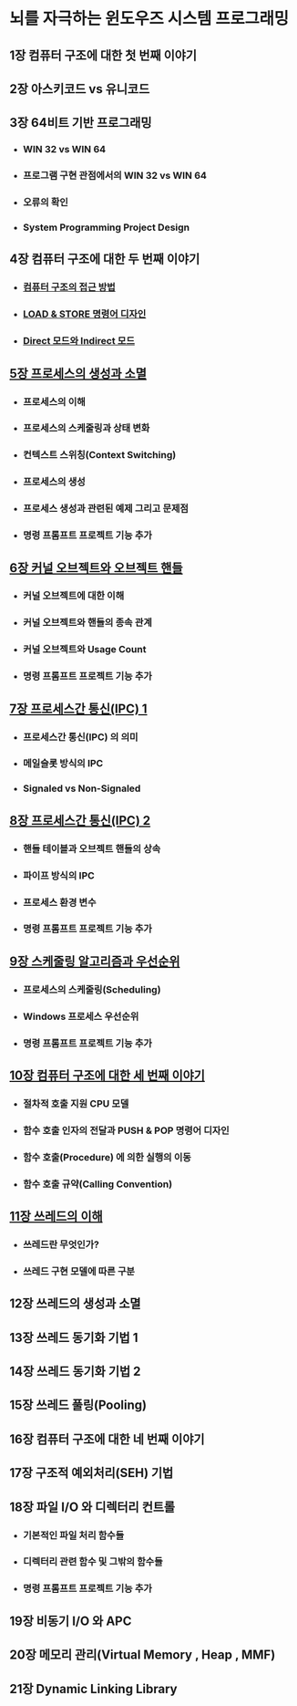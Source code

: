 # 뇌를 자극하는 윈도우즈 시스템 프로그래밍 

## 1장 컴퓨터 구조에 대한 첫 번째 이야기

## 2장 아스키코드 vs 유니코드

## 3장 64비트 기반 프로그래밍
- ### WIN 32 vs WIN 64
- ### 프로그램 구현 관점에서의 WIN 32 vs WIN 64
- ### 오류의 확인
- ### System Programming Project Design

## 4장 컴퓨터 구조에 대한 두 번째 이야기
- ### [컴퓨터 구조의 접근 방법](./chapter04/4-1/컴퓨터구조접근방법.md)
- ### [LOAD & STORE 명령어 디자인](./chapter04/4-2/load_store.md)
- ### [Direct 모드와 Indirect 모드](./chapter04/4-3/direct_indirect.md)

## [5장 프로세스의 생성과 소멸](./chapter05/5-1/프로세스의이해.md)
- ### 프로세스의 이해
- ### 프로세스의 스케줄링과 상태 변화
- ### 컨텍스트 스위칭(Context Switching)
- ### 프로세스의 생성
- ### 프로세스 생성과 관련된 예제 그리고 문제점
- ### 명령 프롬프트 프로젝트 기능 추가

## [6장 커널 오브젝트와 오브젝트 핸들](./chapter06/6-1/커널오브젝트.md)
- ### 커널 오브젝트에 대한 이해
- ### 커널 오브젝트와 핸들의 종속 관계
- ### 커널 오브젝트와 Usage Count
- ### 명령 프롬프트 프로젝트 기능 추가

## [7장 프로세스간 통신(IPC) 1](./chapter07/프로세스간통신.md)
- ### 프로세스간 통신(IPC) 의 의미
- ### 메일슬롯 방식의 IPC
- ### Signaled vs Non-Signaled


## [8장 프로세스간 통신(IPC) 2](./chapter08/프로세스통신2.md)
- ### 핸들 테이블과 오브젝트 핸들의 상속
- ### 파이프 방식의 IPC
- ### 프로세스 환경 변수
- ### 명령 프롬프트 프로젝트 기능 추가

## [9장 스케줄링 알고리즘과 우선순위](./chapter09/스케줄링.md)
- ### 프로세스의 스케줄링(Scheduling)
- ### Windows 프로세스 우선순위
- ### 명령 프롬프트 프로젝트 기능 추가

## [10장 컴퓨터 구조에 대한 세 번째 이야기](./chapter10/10.md)
- ### 절차적 호출 지원  CPU 모델
- ### 함수 호출 인자의 전달과 PUSH & POP 명령어 디자인
- ### 함수 호출(Procedure) 에 의한 실행의 이동
- ### 함수 호출 규약(Calling Convention)

## [11장 쓰레드의 이해](./chapter11/11.md)
- ### 쓰레드란 무엇인가?
- ### 쓰레드 구현 모델에 따른 구분

## 12장 쓰레드의 생성과 소멸

## 13장 쓰레드 동기화 기법 1

## 14장 쓰레드 동기화 기법 2

## 15장 쓰레드 풀링(Pooling)

## 16장 컴퓨터 구조에 대한 네 번째 이야기

## 17장 구조적 예외처리(SEH) 기법

## 18장 파일 I/O 와 디렉터리 컨트롤
- ### 기본적인 파일 처리 함수들
- ### 디렉터리 관련 함수 및 그밖의 함수들
- ### 명령 프롬프트 프로젝트 기능 추가

## 19장 비동기 I/O 와 APC

## 20장 메모리 관리(Virtual Memory , Heap ,  MMF)

## 21장 Dynamic Linking Library

